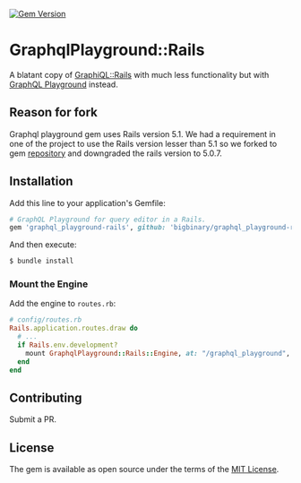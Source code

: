 [![Gem Version](https://badge.fury.io/rb/graphql_playground-rails.svg)](https://badge.fury.io/rb/graphql_playground-rails)
# GraphqlPlayground::Rails
A blatant copy of [GraphiQL::Rails](https://github.com/rmosolgo/graphiql-rails) with much less functionality but with [GraphQL Playground](https://github.com/graphcool/graphql-playground) instead.

## Reason for fork
Graphql playground gem uses Rails version 5.1. We had a requirement in one of the project to use the Rails version lesser than 5.1 so we forked to gem [repository](https://github.com/papodaca/graphql_playground-rails) and downgraded the rails version to 5.0.7.


## Installation
Add this line to your application's Gemfile:

```ruby
# GraphQL Playground for query editor in a Rails.
gem 'graphql_playground-rails', github: 'bigbinary/graphql_playground-rails'
```

And then execute:
```bash
$ bundle install
```

### Mount the Engine

Add the engine to `routes.rb`:

```ruby
# config/routes.rb
Rails.application.routes.draw do
  # ...
  if Rails.env.development?
    mount GraphqlPlayground::Rails::Engine, at: "/graphql_playground", graphql_path: "/your/endpoint"
  end
end
```

## Contributing

Submit a PR.

## License
The gem is available as open source under the terms of the [MIT License](https://opensource.org/licenses/MIT).
